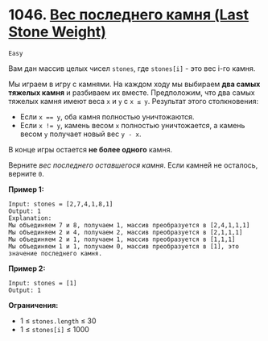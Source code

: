 # 1046. [Вес последнего камня (Last Stone Weight)]()

`Easy`

Вам дан массив целых чисел `stones`, где `stones[i]` - это вес i-го камня.

Мы играем в игру с камнями. На каждом ходу мы выбираем **два самых тяжелых камня** и разбиваем их вместе. Предположим, что два самых тяжелых камня имеют веса `x` и `y` с `x ≤ y`. Результат этого столкновения:

*   Если `x == y`, оба камня полностью уничтожаются.
*   Если `x != y`, камень весом `x` полностью уничтожается, а камень весом `y` получает новый вес `y - x`.

В конце игры остается **не более одного** камня.

Верните *вес последнего оставшегося камня*. Если камней не осталось, верните `0`.

**Пример 1:**
```
Input: stones = [2,7,4,1,8,1]
Output: 1
Explanation:
Мы объединяем 7 и 8, получаем 1, массив преобразуется в [2,4,1,1,1]
Мы объединяем 2 и 4, получаем 2, массив преобразуется в [2,1,1,1]
Мы объединяем 2 и 1, получаем 1, массив преобразуется в [1,1,1]
Мы объединяем 1 и 1, получаем 0, массив преобразуется в [1], это значение последнего камня.
```

**Пример 2:**
```
Input: stones = [1]
Output: 1
```

**Ограничения:**

*   1 ≤ `stones.length` ≤ 30
*   1 ≤ `stones[i]` ≤ 1000
```